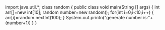 import java.util.*;
class random
{
public class void main(String [] args)
{
int arr[]=new int[10];
random number=new random();
for(int i=0;i<10;i++)
{
arr[i]=random.nextInt(100);
}
System.out.printn("generate number is:"+(number+1))
}
}
